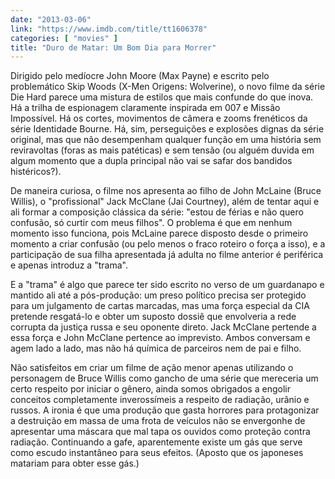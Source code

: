 ```yaml
---
date: "2013-03-06"
link: "https://www.imdb.com/title/tt1606378"
categories: [ "movies" ]
title: "Duro de Matar: Um Bom Dia para Morrer"
---
```

Dirigido pelo medíocre John Moore (Max Payne) e escrito pelo problemático Skip Woods (X-Men Origens: Wolverine), o novo filme da série Die Hard parece uma mistura de estilos que mais confunde do que inova. Há a trilha de espionagem claramente inspirada em 007 e Missão Impossível. Há os cortes, movimentos de câmera e zooms frenéticos da série Identidade Bourne. Há, sim, perseguições e explosões dignas da série original, mas que não desempenham qualquer função em uma história sem reviravoltas (foras as mais patéticas) e sem tensão (ou alguém duvida em algum momento que a dupla principal não vai se safar dos bandidos histéricos?).

De maneira curiosa, o filme nos apresenta ao filho de John McLaine (Bruce Willis), o "profissional" Jack McClane (Jai Courtney), além de tentar aqui e ali formar a composição clássica da série: "estou de férias e não quero confusão, só curtir com meus filhos". O problema é que em nenhum momento isso funciona, pois McLaine parece disposto desde o primeiro momento a criar confusão (ou pelo menos o fraco roteiro o força a isso), e a participação de sua filha apresentada já adulta no filme anterior é periférica e apenas introduz a "trama".

E a "trama" é algo que parece ter sido escrito no verso de um guardanapo e mantido ali até a pós-produção: um preso político precisa ser protegido para um julgamento de cartas marcadas, mas uma força especial da CIA pretende resgatá-lo e obter um suposto dossiê que envolveria a rede corrupta da justiça russa e seu oponente direto. Jack McClane pertende a essa força e John McClane pertence ao imprevisto. Ambos conversam e agem lado a lado, mas não há química de parceiros nem de pai e filho.

Não satisfeitos em criar um filme de ação menor apenas utilizando o personagem de Bruce Willis como gancho de uma série que mereceria um certo respeito por iniciar o gênero, ainda somos obrigados a engolir conceitos completamente inverossímeis a respeito de radiação, urânio e russos. A ironia é que uma produção que gasta horrores para protagonizar a destruição em massa de uma frota de veículos não se envergonhe de apresentar uma máscara que mal tapa os ouvidos como proteção contra radiação. Continuando a gafe, aparentemente existe um gás que serve como escudo instantâneo para seus efeitos. (Aposto que os japoneses matariam para obter esse gás.)
